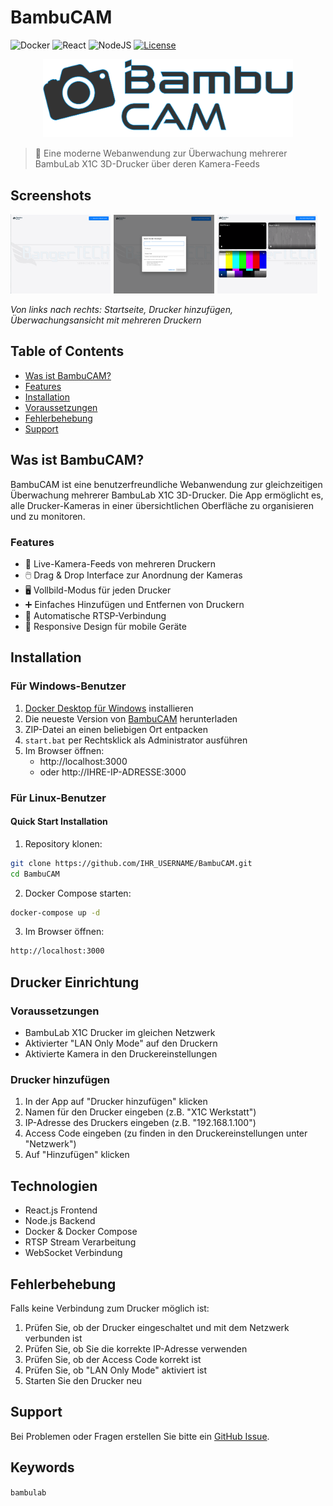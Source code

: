 # BambuCAM

![Docker](https://img.shields.io/badge/docker-%230db7ed.svg?style=for-the-badge&logo=docker&logoColor=white)
![React](https://img.shields.io/badge/react-%2320232a.svg?style=for-the-badge&logo=react&logoColor=%2361DAFB)
![NodeJS](https://img.shields.io/badge/node.js-6DA55F?style=for-the-badge&logo=node.js&logoColor=white)
[![License](https://img.shields.io/badge/License-MIT-yellow.svg?style=for-the-badge)](LICENSE)

<div align="center">
  <img src="assets/logo.png" alt="BambuCAM Logo" width="400"/>
</div>

> 🎥 Eine moderne Webanwendung zur Überwachung mehrerer BambuLab X1C 3D-Drucker über deren Kamera-Feeds

## Screenshots

<img src="assets/dashboard-empty.png" width="32%" /> <img src="assets/add-printer.png" width="32%" /> <img src="assets/dashboard-printers.png" width="32%" />

_Von links nach rechts: Startseite, Drucker hinzufügen, Überwachungsansicht mit mehreren Druckern_

## Table of Contents
- [Was ist BambuCAM?](#was-ist-bambucam)
- [Features](#features)
- [Installation](#installation)
- [Voraussetzungen](#voraussetzungen)
- [Fehlerbehebung](#fehlerbehebung)
- [Support](#support)

## Was ist BambuCAM?
BambuCAM ist eine benutzerfreundliche Webanwendung zur gleichzeitigen Überwachung mehrerer BambuLab X1C 3D-Drucker. Die App ermöglicht es, alle Drucker-Kameras in einer übersichtlichen Oberfläche zu organisieren und zu monitoren.

### Features
- 🎥 Live-Kamera-Feeds von mehreren Druckern
- 🖱️ Drag & Drop Interface zur Anordnung der Kameras
- 🖥️ Vollbild-Modus für jeden Drucker
- ➕ Einfaches Hinzufügen und Entfernen von Druckern
- 🔄 Automatische RTSP-Verbindung
- 📱 Responsive Design für mobile Geräte

## Installation

### Für Windows-Benutzer
1. [Docker Desktop für Windows](https://www.docker.com/products/docker-desktop/) installieren
2. Die neueste Version von [BambuCAM](https://github.com/IHR_USERNAME/BambuCAM/releases) herunterladen
3. ZIP-Datei an einen beliebigen Ort entpacken
4. `start.bat` per Rechtsklick als Administrator ausführen
5. Im Browser öffnen:
   - http://localhost:3000
   - oder http://IHRE-IP-ADRESSE:3000

### Für Linux-Benutzer

#### Quick Start Installation
1. Repository klonen:
```bash
git clone https://github.com/IHR_USERNAME/BambuCAM.git
cd BambuCAM
```

2. Docker Compose starten:
```bash
docker-compose up -d
```

3. Im Browser öffnen:
```bash
http://localhost:3000
```

## Drucker Einrichtung

### Voraussetzungen
- BambuLab X1C Drucker im gleichen Netzwerk
- Aktivierter "LAN Only Mode" auf den Druckern
- Aktivierte Kamera in den Druckereinstellungen

### Drucker hinzufügen
1. In der App auf "Drucker hinzufügen" klicken
2. Namen für den Drucker eingeben (z.B. "X1C Werkstatt")
3. IP-Adresse des Druckers eingeben (z.B. "192.168.1.100")
4. Access Code eingeben (zu finden in den Druckereinstellungen unter "Netzwerk")
5. Auf "Hinzufügen" klicken

## Technologien
- React.js Frontend
- Node.js Backend
- Docker & Docker Compose
- RTSP Stream Verarbeitung
- WebSocket Verbindung

## Fehlerbehebung

Falls keine Verbindung zum Drucker möglich ist:
1. Prüfen Sie, ob der Drucker eingeschaltet und mit dem Netzwerk verbunden ist
2. Prüfen Sie, ob Sie die korrekte IP-Adresse verwenden
3. Prüfen Sie, ob der Access Code korrekt ist
4. Prüfen Sie, ob "LAN Only Mode" aktiviert ist
5. Starten Sie den Drucker neu

## Support

Bei Problemen oder Fragen erstellen Sie bitte ein [GitHub Issue](https://github.com/IHR_USERNAME/BambuCAM/issues).

## Keywords
`bambulab`
